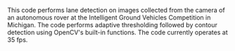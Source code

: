 This code performs lane detection on images collected from the camera of an autonomous rover at the Intelligent Ground Vehicles Competition in Michigan. The code performs adaptive thresholding followed by contour detection using OpenCV's built-in functions. The code currently operates at 35 fps.